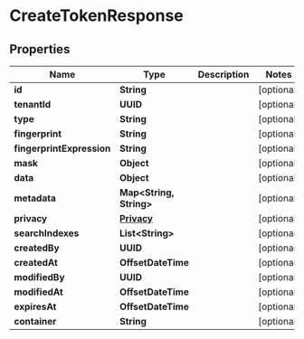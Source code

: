 

# CreateTokenResponse


## Properties

| Name | Type | Description | Notes |
|------------ | ------------- | ------------- | -------------|
|**id** | **String** |  |  [optional] |
|**tenantId** | **UUID** |  |  [optional] |
|**type** | **String** |  |  [optional] |
|**fingerprint** | **String** |  |  [optional] |
|**fingerprintExpression** | **String** |  |  [optional] |
|**mask** | **Object** |  |  [optional] |
|**data** | **Object** |  |  [optional] |
|**metadata** | **Map&lt;String, String&gt;** |  |  [optional] |
|**privacy** | [**Privacy**](Privacy.md) |  |  [optional] |
|**searchIndexes** | **List&lt;String&gt;** |  |  [optional] |
|**createdBy** | **UUID** |  |  [optional] |
|**createdAt** | **OffsetDateTime** |  |  [optional] |
|**modifiedBy** | **UUID** |  |  [optional] |
|**modifiedAt** | **OffsetDateTime** |  |  [optional] |
|**expiresAt** | **OffsetDateTime** |  |  [optional] |
|**container** | **String** |  |  [optional] |




